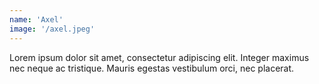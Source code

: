 ```yaml
---
name: 'Axel'
image: '/axel.jpeg'
---
```


Lorem ipsum dolor sit amet, consectetur adipiscing elit. Integer maximus nec neque ac tristique. Mauris egestas vestibulum orci, nec placerat.
